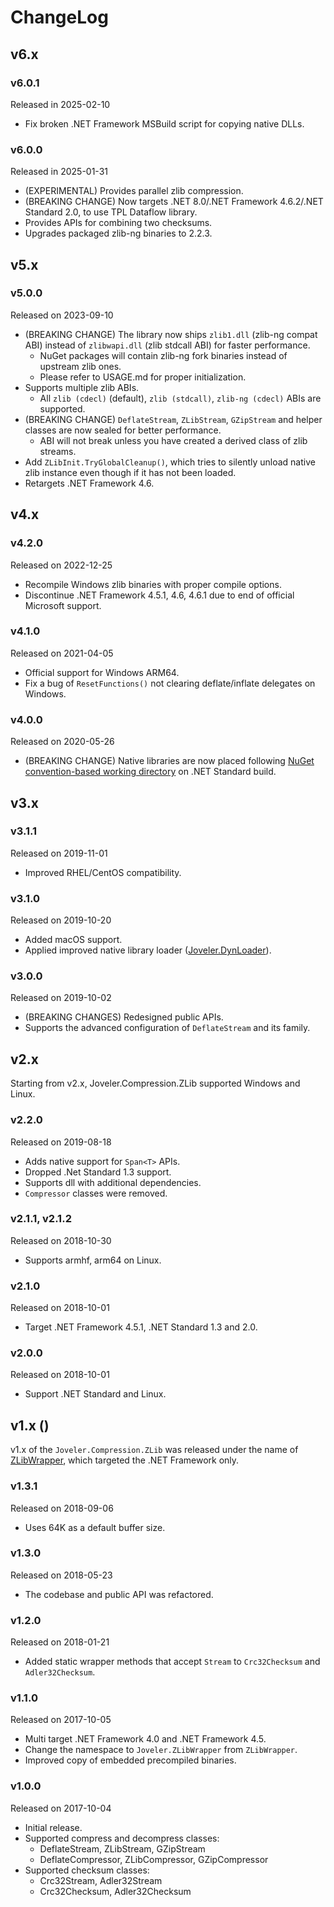 # ChangeLog

## v6.x

### v6.0.1

Released in 2025-02-10

- Fix broken .NET Framework MSBuild script for copying native DLLs.

### v6.0.0

Released in 2025-01-31

- (EXPERIMENTAL) Provides parallel zlib compression.
- (BREAKING CHANGE) Now targets .NET 8.0/.NET Framework 4.6.2/.NET Standard 2.0, to use TPL Dataflow library.
- Provides APIs for combining two checksums.
- Upgrades packaged zlib-ng binaries to 2.2.3.

## v5.x

### v5.0.0

Released on 2023-09-10

- (BREAKING CHANGE) The library now ships `zlib1.dll` (zlib-ng compat ABI) instead of `zlibwapi.dll` (zlib stdcall ABI) for faster performance.
    - NuGet packages will contain zlib-ng fork binaries instead of upstream zlib ones.
    - Please refer to USAGE.md for proper initialization.
- Supports multiple zlib ABIs.
    - All `zlib (cdecl)` (default), `zlib (stdcall)`, `zlib-ng (cdecl)` ABIs are supported.
- (BREAKING CHANGE) `DeflateStream`, `ZLibStream`, `GZipStream` and helper classes are now sealed for better performance.
    - ABI will not break unless you have created a derived class of zlib streams.
- Add `ZLibInit.TryGlobalCleanup()`, which tries to silently unload native zlib instance even though if it has not been loaded.
- Retargets .NET Framework 4.6.

## v4.x

### v4.2.0

Released on 2022-12-25

- Recompile Windows zlib binaries with proper compile options.
- Discontinue .NET Framework 4.5.1, 4.6, 4.6.1 due to end of official Microsoft support.

### v4.1.0

Released on 2021-04-05

- Official support for Windows ARM64.
- Fix a bug of `ResetFunctions()` not clearing deflate/inflate delegates on Windows.

### v4.0.0

Released on 2020-05-26

- (BREAKING CHANGE) Native libraries are now placed following [NuGet convention-based working directory](https://docs.microsoft.com/en-US/nuget/create-packages/creating-a-package#create-the-nuspec-file) on .NET Standard build.

## v3.x

### v3.1.1

Released on 2019-11-01

- Improved RHEL/CentOS compatibility.

### v3.1.0

Released on 2019-10-20

- Added macOS support.
- Applied improved native library loader ([Joveler.DynLoader](https://github.com/ied206/Joveler.DynLoader)).

### v3.0.0

Released on 2019-10-02

- (BREAKING CHANGES) Redesigned public APIs.
- Supports the advanced configuration of `DeflateStream` and its family.

## v2.x

Starting from v2.x, Joveler.Compression.ZLib supported Windows and Linux.

### v2.2.0

Released on 2019-08-18

- Adds native support for `Span<T>` APIs.
- Dropped .Net Standard 1.3 support.
- Supports dll with additional dependencies.
- `Compressor` classes were removed.

### v2.1.1, v2.1.2

Released on 2018-10-30

- Supports armhf, arm64 on Linux.

### v2.1.0

Released on 2018-10-01

- Target .NET Framework 4.5.1, .NET Standard 1.3 and 2.0.

### v2.0.0

Released on 2018-10-01

- Support .NET Standard and Linux.

## v1.x ()

v1.x of the `Joveler.Compression.ZLib` was released under the name of [ZLibWrapper](https://github.com/ied206/ZLibWrapper), which targeted the .NET Framework only.

### v1.3.1

Released on 2018-09-06

- Uses 64K as a default buffer size.

### v1.3.0

Released on 2018-05-23

- The codebase and public API was refactored.

### v1.2.0

Released on 2018-01-21

- Added static wrapper methods that accept `Stream` to `Crc32Checksum` and `Adler32Checksum`.

### v1.1.0

Released on 2017-10-05

- Multi target .NET Framework 4.0 and .NET Framework 4.5.
- Change the namespace to `Joveler.ZLibWrapper` from `ZLibWrapper`.
- Improved copy of embedded precompiled binaries.

### v1.0.0

Released on 2017-10-04

- Initial release.
- Supported compress and decompress classes:
    - DeflateStream, ZLibStream, GZipStream
    - DeflateCompressor, ZLibCompressor, GZipCompressor
- Supported checksum classes:
    - Crc32Stream, Adler32Stream
    - Crc32Checksum, Adler32Checksum
